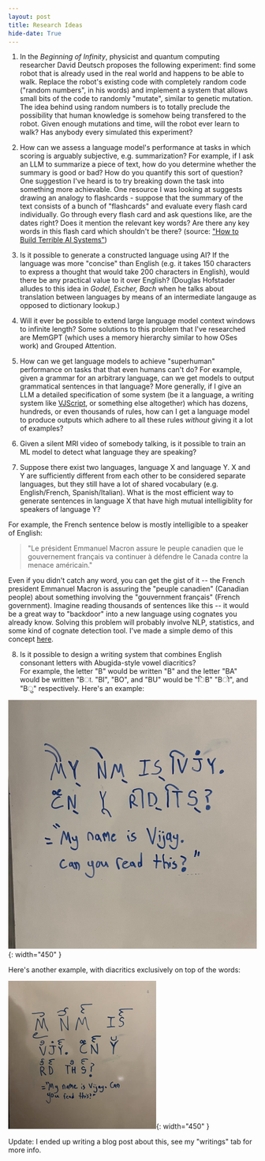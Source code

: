 ```yaml
---
layout: post
title: Research Ideas
hide-date: True
---
```


1) In the *Beginning of Infinity*, physicist and quantum computing researcher David Deutsch proposes the following experiment: find some robot that is already used in the real world and happens to be able to walk. Replace the robot's existing code with completely random code ("random numbers", in his words) and implement a system that allows small bits of the code to randomly "mutate", similar to genetic mutation. The idea behind using random numbers is to totally preclude the possibility that human knowledge is somehow being transfered to the robot. Given enough mutations and time, will the robot ever learn to walk? Has anybody every simulated this experiment?

2) How can we assess a language model's performance at tasks in which scoring is arguably subjective, e.g. summarization? 
For example, if I ask an LLM to summarize a piece of text, how do you determine whether the summary is good or bad? 
How do you quantify this sort of question? 
One suggestion I've heard is to try breaking down the task into something more achievable. 
One resource I was looking at suggests drawing an analogy to flashcards - suppose that the summary of the text consists of a bunch of "flashcards" and evaluate every flash card individually.
Go through every flash card and ask questions like, are the dates right? Does it mention the relevant key words? Are there any key words in this flash card which shouldn't be there? (source: ["How to Build Terrible AI Systems"](https://www.youtube.com/watch?v=USTG6sQlB6s))

3) Is it possible to generate a constructed language using AI? If the language was more "concise" than English (e.g. it takes 150 characters to express a thought that would take 200 characters in English), would there be any practical value to it over English? (Douglas Hofstader alludes to this idea in *Godel, Escher, Bach* when he talks about translation between languages by means of an intermediate langauge as opposed to dictionary lookup.)

4) Will it ever be possible to extend large language model context windows to infinite length? Some solutions to this problem that I've researched are MemGPT (which uses a memory hierarchy similar to how OSes work) and Grouped Attention.

5) How can we get language models to achieve "superhuman" performance on tasks that that even humans can't do? For example, given a grammar for an arbitrary language, can we get models to output grammatical sentences in that language? More generally, if I give an LLM a detailed specification of some system (be it a language, a writing system like [VJScript](vkethana.com/vjscript), or something else altogether) which has dozens, hundreds, or even thousands of rules, how can I get a language model to produce outputs which adhere to all these rules *without* giving it a lot of examples? 

6) Given a silent MRI video of somebody talking, is it possible to train an ML model to detect what language they are speaking? 

7) Suppose there exist two languages, language X and language Y. X and Y are sufficiently different from each other to be considered separate languages, but they still have a lot of shared vocabulary (e.g. English/French, Spanish/Italian). What is the most efficient way to generate sentences in language X that have high mutual intelligiblity for speakers of language Y? 

For example, the French sentence below is mostly intelligible to a speaker of English:
> "Le président Emmanuel Macron assure le peuple canadien que le gouvernement français va continuer à défendre le Canada contre la menace américain."

Even if you didn't catch any word, you can get the gist of it -- the French	president Emmanuel Macron is assuring the "peuple canadien" (Canadian people) about something involving the "gouvernment français" (French government). Imagine reading thousands of sentences like this -- it would be a great way to "backdoor" into a new language using cognates you already know. Solving this problem will probably involve NLP, statistics, and some kind of cognate detection tool. I've made a simple demo of this concept [here](https://app.vkethana.com/).

8) Is it possible to design a writing system that combines English consonant letters with Abugida-style vowel diacritics?	
For example, the letter "B" would be written "B" and the letter "BA" would be written "Bा. "BI", "BO", and "BU" would be  "िB" "Bो", and "Bु" respectively. 
Here's an example:

![A writing system combining English consonants with Hindi vowels](/assets/images/abugida.jpeg){: width="450" }

Here's another example, with diacritics exclusively on top of the words:

![A second version, which has all the diacritics on top](/assets/images/abugida2.jpeg){: width="450" }

Update: I ended up writing a blog post about this, see my "writings" tab for more info.
